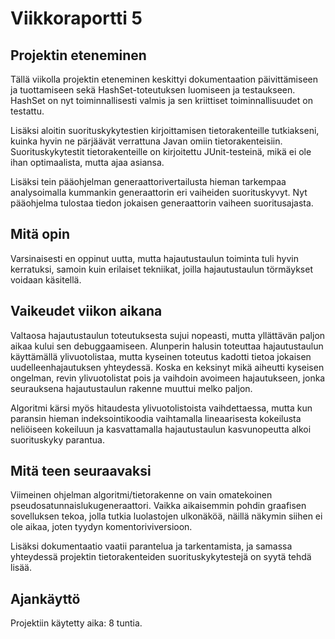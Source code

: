 # Viikkoraportti 5

## Projektin eteneminen

Tällä viikolla projektin eteneminen keskittyi dokumentaation päivittämiseen ja tuottamiseen sekä
HashSet-toteutuksen luomiseen ja testaukseen. HashSet on nyt toiminnallisesti valmis ja sen kriittiset
toiminnallisuudet on testattu. 

Lisäksi aloitin suorituskykytestien kirjoittamisen tietorakenteille tutkiakseni, kuinka hyvin ne pärjäävät 
verrattuna Javan omiin tietorakenteisiin. Suorituskykytestit tietorakenteille on kirjoitettu JUnit-testeinä,
mikä ei ole ihan optimaalista, mutta ajaa asiansa.

Lisäksi tein pääohjelman generaattorivertailusta hieman tarkempaa analysoimalla kummankin generaattorin
eri vaiheiden suorituskyvyt. Nyt pääohjelma tulostaa tiedon jokaisen generaattorin vaiheen suoritusajasta.

## Mitä opin

Varsinaisesti en oppinut uutta, mutta hajautustaulun toiminta tuli hyvin kerratuksi, samoin kuin
erilaiset tekniikat, joilla hajautustaulun törmäykset voidaan käsitellä.

## Vaikeudet viikon aikana

Valtaosa hajautustaulun toteutuksesta sujui nopeasti, mutta yllättävän paljon aikaa kului sen debuggaamiseen.
Alunperin halusin toteuttaa hajautustaulun käyttämällä ylivuotolistaa, mutta kyseinen toteutus kadotti
tietoa jokaisen uudelleenhajautuksen yhteydessä. Koska en keksinyt mikä aiheutti kyseisen ongelman, revin
ylivuotolistat pois ja vaihdoin avoimeen hajautukseen, jonka seurauksena hajautustaulun rakenne muuttui
melko paljon.

Algoritmi kärsi myös hitaudesta ylivuotolistoista vaihdettaessa, mutta kun paransin hieman indeksointikoodia
vaihtamalla lineaarisesta kokeilusta neliöiseen kokeiluun ja kasvattamalla hajautustaulun kasvunopeutta
alkoi suorituskyky parantua.

## Mitä teen seuraavaksi

Viimeinen ohjelman algoritmi/tietorakenne on vain omatekoinen pseudosatunnaislukugeneraattori. Vaikka
aikaisemmin pohdin graafisen sovelluksen tekoa, jolla tutkia luolastojen ulkonäköä, näillä näkymin
siihen ei ole aikaa, joten tyydyn komentoriviversioon.

Lisäksi dokumentaatio vaatii parantelua ja tarkentamista, ja samassa yhteydessä projektin tietorakenteiden
suorituskykytestejä on syytä tehdä lisää.

## Ajankäyttö

Projektiin käytetty aika: 8 tuntia.

